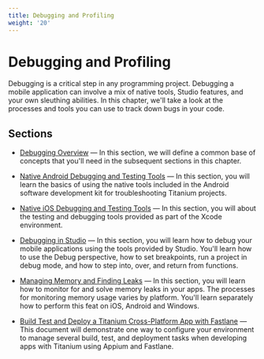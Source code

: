 ```yaml
---
title: Debugging and Profiling
weight: '20'
---
```


# Debugging and Profiling

Debugging is a critical step in any programming project. Debugging a mobile application can involve a mix of native tools, Studio features, and your own sleuthing abilities. In this chapter, we'll take a look at the processes and tools you can use to track down bugs in your code.

## Sections

* [Debugging Overview](/guide/Titanium_SDK/Titanium_SDK_How-tos/Debugging_and_Profiling/Debugging_Overview/) — In this section, we will define a common base of concepts that you'll need in the subsequent sections in this chapter.

* [Native Android Debugging and Testing Tools](/guide/Titanium_SDK/Titanium_SDK_How-tos/Debugging_and_Profiling/Native_Android_Debugging_and_Testing_Tools/) — In this section, you will learn the basics of using the native tools included in the Android software development kit for troubleshooting Titanium projects.

* [Native iOS Debugging and Testing Tools](/guide/Titanium_SDK/Titanium_SDK_How-tos/Debugging_and_Profiling/Native_iOS_Debugging_and_Testing_Tools/) — In this section, you will about the testing and debugging tools provided as part of the Xcode environment.

* [Debugging in Studio](/guide/Titanium_SDK/Titanium_SDK_How-tos/Debugging_and_Profiling/Debugging_in_Studio/) — In this section, you will learn how to debug your mobile applications using the tools provided by Studio. You'll learn how to use the Debug perspective, how to set breakpoints, run a project in debug mode, and how to step into, over, and return from functions.

* [Managing Memory and Finding Leaks](/guide/Titanium_SDK/Titanium_SDK_How-tos/Debugging_and_Profiling/Managing_Memory_and_Finding_Leaks/) — In this section, you will learn how to monitor for and solve memory leaks in your apps. The processes for monitoring memory usage varies by platform. You'll learn separately how to perform this feat on iOS, Android and Windows.

* [Build Test and Deploy a Titanium Cross-Platform App with Fastlane](/guide/Titanium_SDK/Titanium_SDK_How-tos/Debugging_and_Profiling/Build_Test_and_Deploy_a_Titanium_Cross-Platform_App_with_Fastlane/) — This document will demonstrate one way to configure your environment to manage several build, test, and deployment tasks when developing apps with Titanium using Appium and Fastlane.
